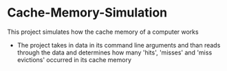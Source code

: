 # Cache-Memory-Simulation
This project simulates how the cache memory of a computer works
- The project takes in data in its command line arguments and than reads through the data and determines how many 'hits',
'misses' and 'miss evictions' occurred in its cache memory
